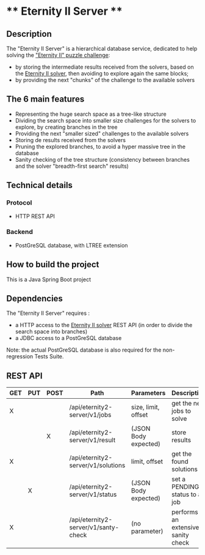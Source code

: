 #  ** Eternity II Server **

## Description

The "Eternity II Server" is a hierarchical database service, dedicated to help solving the ["Eternity II" puzzle challenge](https://en.wikipedia.org/wiki/Eternity_II_puzzle):
  - by storing the intermediate results received from the solvers, based on the [Eternity II solver](https://github.com/yfirmy/eternity2-solver), then avoiding to explore again the same blocks;
  - by providing the next "chunks" of the challenge to the available solvers

## The 6 main features

 - Representing the huge search space as a tree-like structure
 - Dividing the search space into smaller size challenges for the solvers to explore, by creating branches in the tree
 - Providing the next "smaller sized" challenges to the available solvers
 - Storing de results received from the solvers 
 - Pruning the explored branches, to avoid a hyper massive tree in the database
 - Sanity checking of the tree structure (consistency between branches and the solver "breadth-first search" results)
 
 ## Technical details
 
 ### Protocol
  - HTTP REST API
  
 ### Backend
  - PostGreSQL database, with LTREE extension
 
 ## How to build the project
 
 This is a Java Spring Boot project 
 
 ## Dependencies
  
 The "Eternity II Server" requires  :
  - a HTTP access to the [Eternity II solver](https://github.com/yfirmy/eternity2-solver) REST API (in order to divide the search space into branches)
  - a JDBC access to a PostGreSQL database
  
 Note: the actual PostGreSQL database is also required for the non-regression Tests Suite.
  
 ## REST API
 
 | GET | PUT | POST | Path                                 | Parameters           | Description                        |
 |-----|-----|------|--------------------------------------|----------------------|------------------------------------|
 | X   |     |      | /api/eternity2-server/v1/jobs        | size, limit, offset  | get the next jobs to solve         |
 |     |     |   X  | /api/eternity2-server/v1/result      | (JSON Body expected) | store results                      |
 | X   |     |      | /api/eternity2-server/v1/solutions   | limit, offset        | get the found solutions            |
 |     |  X  |      | /api/eternity2-server/v1/status      | (JSON Body expected) | set a PENDING status to a job      |
 | X   |     |      | /api/eternity2-server/v1/santy-check | (no parameter)       | performs an extensive sanity check |
 


